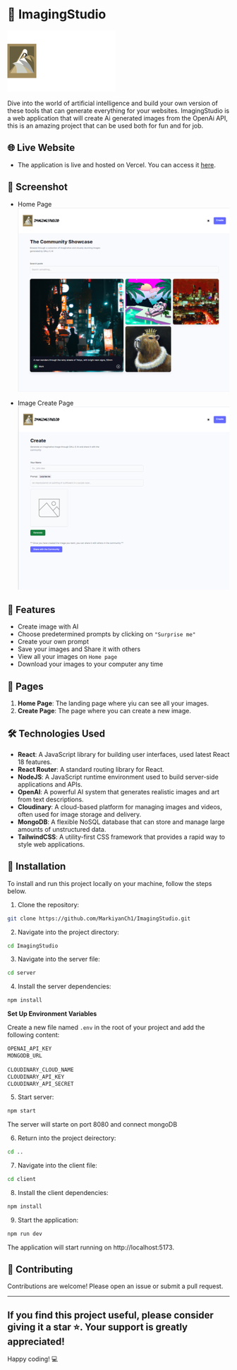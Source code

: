 # 🤖 ImagingStudio

[![ImagingStudio](./client/src/assets/darkLogo.png)](https://github.com/MarkiyanCh1/ImagingStudio)

Dive into the world of artificial intelligence and build your own version of these tools that can generate everything for your websites. ImagingStudio is a web application that will create Ai generated images from the OpenAi API, this is an amazing project that can be used both for fun and for job.

## 🌐 Live Website

- The application is live and hosted on Vercel. You can access it [here](https://imagingstudio.vercel.app/).

## 📸 Screenshot

- Home Page
  ![Home Page](./client/src/assets/homepage.png)

- Image Create Page
  ![Image Create Page](./client/src/assets/createpage.png)

## 🌟 Features

- Create image with AI
- Choose predetermined prompts by clicking on `"Surprise me"`
- Create your own prompt
- Save your images and Share it with others
- View all your images on `Home page`
- Download your images to your computer any time

## 📄 Pages

1. **Home Page**: The landing page where yiu can see all your images.
2. **Create Page**: The page where you can create a new image.

## 🛠️ Technologies Used

- **React**: A JavaScript library for building user interfaces, used latest React 18 features.
- **React Router**: A standard routing library for React.
- **NodeJS**: A JavaScript runtime environment used to build server-side applications and APIs.
- **OpenAI**: A powerful AI system that generates realistic images and art from text descriptions.
- **Cloudinary**: A cloud-based platform for managing images and videos, often used for image storage and delivery.
- **MongoDB**: A flexible NoSQL database that can store and manage large amounts of unstructured data.
- **TailwindCSS**: A utility-first CSS framework that provides a rapid way to style web applications.

## 🚀 Installation

To install and run this project locally on your machine, follow the steps below.

1. Clone the repository:

```bash
git clone https://github.com/MarkiyanCh1/ImagingStudio.git
```

2. Navigate into the project directory:

```bash
cd ImagingStudio
```

3. Navigate into the server file:

```bash
cd server
```

4. Install the server dependencies:

```bash
npm install
```

**Set Up Environment Variables**

Create a new file named `.env` in the root of your project and add the following content:

```env
OPENAI_API_KEY
MONGODB_URL

CLOUDINARY_CLOUD_NAME
CLOUDINARY_API_KEY
CLOUDINARY_API_SECRET
```

5. Start server:

```bash
npm start
```

The server will starte on port 8080 and connect mongoDB

6. Return into the project deirectory:

```bash
cd ..
```

7. Navigate into the client file:

```bash
cd client
```

8. Install the client dependencies:

```bash
npm install
```

9. Start the application:

```bash
npm run dev
```

The application will start running on http://localhost:5173.

## 🤝 Contributing

Contributions are welcome! Please open an issue or submit a pull request.

---

## If you find this project useful, please consider giving it a star ⭐. Your support is greatly appreciated!

Happy coding! 💻
